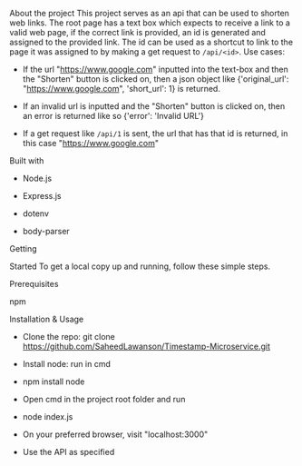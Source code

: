 About the project
This project serves as an api that can be used to shorten web links.
The root page has a text box which expects to receive a link to a valid
web page, if the correct link is provided, an id is generated and assigned
to the provided link. The id can be used as a shortcut to link to the page 
it was assigned to by making a get request to ```/api/<id>```. Use cases:

- If the url "https://www.google.com" inputted into the text-box and then the "Shorten" button is clicked on, then a json object like {'original_url': "https://www.google.com", 'short_url': 1} is returned.

- If an invalid url is inputted and the "Shorten" button is clicked on, then an error is returned like so {'error': 'Invalid URL'}

- If a get request like ```/api/1``` is sent, the url that has that id is returned, in this case "https://www.google.com"


Built with

- Node.js

- Express.js

- dotenv

- body-parser


Getting 

Started To get a local copy up and running, follow these simple steps.


Prerequisites

npm


Installation & Usage

- Clone the repo: git clone https://github.com/SaheedLawanson/Timestamp-Microservice.git

- Install node: run in cmd

- npm install node

- Open cmd in the project root folder and run

- node index.js

- On your preferred browser, visit "localhost:3000"

- Use the API as specified